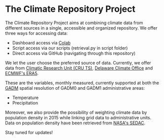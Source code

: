 # The Climate Repository Project

The Climate Repository Project aims at combining climate data from different sources in a single, accessible and organized repository. We offer three ways for accessing data:
- Dashboard access via [Colab](https://colab.research.google.com/drive/15bUqv40_06nZJp3Js4b0muO8vMzJbOO_?usp=sharing)
- Script access via our scripts (retrieval.py in script folder)
- Direct access via GitHub (navigating through this repository)

We let the user choose the preferred source of data. Currently, we offer data from [Climatic Research Unit (CRU TS)](https://www.uea.ac.uk/groups-and-centres/climatic-research-unit), [Delaware Climate Office](https://climate.udel.edu/) and [ECMWF's ERA5](https://www.ecmwf.int/). 

These are the variables, monthly measured, currently supported at both the [GADM](https://gadm.org/) spatial resolution of GADM0 and GADM1 administrative areas:
- Temperature
- Precipitation

Moreover, we also provide the possibility of weighting climate data by population density in 2015 while linking grid data to administrative units. Data on population density have been retrieved from [NASA's SEDAC](https://sedac.ciesin.columbia.edu/data/set/gpw-v4-population-density-rev11). 

Stay tuned for updates!
